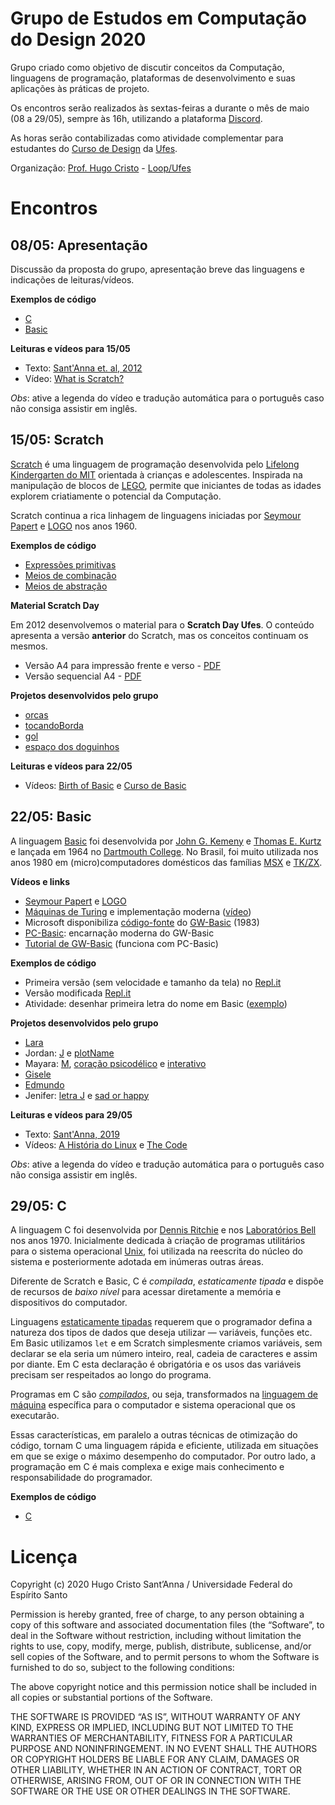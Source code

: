 # Grupo de Estudos em Computação do Design 2020

Grupo criado como objetivo de discutir conceitos da Computação, linguagens de programação, plataformas de desenvolvimento e suas aplicações às práticas de projeto. 

Os encontros serão realizados às sextas-feiras a durante o mês de maio (08 a 29/05), sempre às 16h, utilizando a plataforma [Discord](http://discord.com).

As horas serão contabilizadas como atividade complementar para estudantes do [Curso de Design](http://design.ufes.br) da [Ufes](http://ufes.br).

Organização: [Prof. Hugo Cristo](https://hugocristo.com.br) - [Loop/Ufes](https://loop-ufes.org)

# Encontros

## 08/05: Apresentação

Discussão da proposta do grupo, apresentação breve das linguagens e indicações de leituras/vídeos.

**Exemplos de código**

* [C](https://repl.it/@hugocristo/IntroC)
* [Basic](https://repl.it/@hugocristo/IntroBasic)

**Leituras e vídeos para 15/05**

* Texto: [Sant'Anna et. al, 2012](https://www.academia.edu/1992712/Da_Arte_Generativa_ao_Pensamento_Computacional_Uma_an%C3%A1lise_comparativa_das_plataformas_de_aprendizagem)
* Vídeo: [What is Scratch?](https://www.youtube.com/watch?v=_q2RgQMc96k)

*Obs*: ative a legenda do vídeo e tradução automática para o português caso não consiga assistir em inglês.

## 15/05: Scratch

[Scratch](http://scratch.mit.edu) é uma linguagem de programação desenvolvida pelo [Lifelong Kindergarten do MIT](http://llk.media.mit.edu) orientada à crianças e adolescentes. Inspirada na manipulação de blocos de [LEGO](https://pt.wikipedia.org/wiki/Lego), permite que iniciantes de todas as idades explorem criatiamente o potencial da Computação.

Scratch continua a rica linhagem de linguagens iniciadas por [Seymour Papert](https://pt.wikipedia.org/wiki/Seymour_Papert) e [LOGO](https://pt.wikipedia.org/wiki/Logo) nos anos 1960.

**Exemplos de código**

* [Expressões primitivas](https://scratch.mit.edu/projects/395092454)
* [Meios de combinação](https://scratch.mit.edu/projects/395095986)
* [Meios de abstração](https://scratch.mit.edu/projects/395096229)

**Material Scratch Day**

Em 2012 desenvolvemos o material para o **Scratch Day Ufes**. O conteúdo apresenta a versão **anterior** do Scratch, mas os conceitos continuam os mesmos.

* Versão A4 para impressão frente e verso - [PDF](pdf/Cartilha_ScratchDay_Loop.pdf)
* Versão sequencial A4 - [PDF](pdf/Cartilha_ScratchDay_Loop.pdf)

**Projetos desenvolvidos pelo grupo**

* [orcas](https://scratch.mit.edu/projects/397462520)
* [tocandoBorda](https://scratch.mit.edu/projects/397498827/)
* [gol](https://scratch.mit.edu/projects/397853068)
* [espaço dos doguinhos](https://scratch.mit.edu/projects/398226964/)

**Leituras e vídeos para 22/05**

* Vídeos: [Birth of Basic](https://youtu.be/WYPNjSoDrqw) e [Curso de Basic](https://youtu.be/UeEEWKtrfPg)

## 22/05: Basic

A linguagem [Basic](https://pt.wikipedia.org/wiki/BASIC) foi desenvolvida por [John G. Kemeny](https://pt.wikipedia.org/wiki/John_George_Kemeny) e [Thomas E. Kurtz](https://pt.wikipedia.org/wiki/Thomas_Eugene_Kurtz) e lançada em 1964 no [Dartmouth College](https://home.dartmouth.edu/). No Brasil, foi muito utilizada nos anos 1980 em (micro)computadores domésticos das famílias [MSX](https://pt.wikipedia.org/wiki/MSX-BASIC) e [TK/ZX](https://pt.wikipedia.org/wiki/Sinclair_BASIC).

**Vídeos e links**

* [Seymour Papert](https://youtu.be/2lA0QZTbwJs) e [LOGO](https://pt.wikipedia.org/wiki/Logo)
* [Máquinas de Turing](https://pt.wikipedia.org/wiki/M%C3%A1quina_de_Turing) e implementação moderna ([vídeo](https://youtu.be/E3keLeMwfHY))
* Microsoft disponibiliza [código-fonte](https://devblogs.microsoft.com/commandline/microsoft-open-sources-gw-basic/) do [GW-Basic](https://pt.wikipedia.org/wiki/GW-BASIC) (1983)
* [PC-Basic](https://robhagemans.github.io/pcbasic/): encarnação moderna do GW-Basic
* [Tutorial de GW-Basic](http://www.o-bizz.de/qbtuts/gw-train/#1.1) (funciona com PC-Basic)

**Exemplos de código**

* Primeira versão (sem velocidade e tamanho da tela) no [Repl.it](https://repl.it/@hugocristo/IntroOriginal)
* Versão modificada [Repl.it](https://repl.it/@hugocristo/IntroBasic)
* Atividade: desenhar primeira letra do nome em Basic ([exemplo](https://repl.it/@hugocristo/DesenhoRepete))

**Projetos desenvolvidos pelo grupo**

* [Lara](https://repl.it/repls/IdolizedActualSemicolon)
* Jordan: [J](https://repl.it/@JordanEstacio/learnBasic) e [plotName](https://repl.it/@JordanEstacio/plotName)
* Mayara: [M](https://repl.it/@MayaraAraujo/M), [coração psicodélico](https://repl.it/@MayaraAraujo/coracao-muitcho-doido) e [interativo](https://repl.it/@MayaraAraujo/Plota)
* [Gisele](https://repl.it/@giselebrito/letra-G-i)
* [Edmundo](https://repl.it/@EdmundoJnior/E-teste-de-Basic)
* Jenifer: [letra J](https://repl.it/@JeniferZamperli/letraJ) e [sad or happy](https://repl.it/@JeniferZamperli/sad-or-happy)

**Leituras e vídeos para 29/05**

* Texto: [Sant'Anna, 2019](https://www.academia.edu/40364785/Revis%C3%A3o_cr%C3%ADtica_das_aplica%C3%A7%C3%B5es_de_aprendizado_de_m%C3%A1quina_no_Design_Visual_bases_te%C3%B3ricas_desempenho_dos_modelos_e_novos_paradigmas_de_projeto)
* Vídeos: [A História do Linux](https://youtu.be/sJKh8yq1Qdg) e [The Code](https://youtu.be/XMm0HsmOTFI)

*Obs*: ative a legenda do vídeo e tradução automática para o português caso não consiga assistir em inglês.

## 29/05: C

A linguagem C foi desenvolvida por [Dennis Ritchie](https://pt.wikipedia.org/wiki/Dennis_Ritchie) e nos [Laboratórios Bell](https://pt.wikipedia.org/wiki/Bell_Labs) nos anos 1970. Inicialmente dedicada à criação de programas utilitários para o sistema operacional [Unix](https://pt.wikipedia.org/wiki/Unix), foi utilizada na reescrita do núcleo do sistema e posteriormente adotada em inúmeras outras áreas. 

Diferente de Scratch e Basic, C é *compilada*, *estaticamente tipada* e dispõe de recursos de *baixo nível* para acessar diretamente a memória e dispositivos do computador. 

Linguagens [estaticamente tipadas](https://pt.wikipedia.org/wiki/Sistema_de_tipos) requerem que o programador defina a natureza dos tipos de dados que deseja utilizar &mdash; variáveis, funções etc. Em Basic utilizamos `let` e em Scratch simplesmente criamos variáveis, sem declarar se ela seria um número inteiro, real, cadeia de caracteres e assim por diante. Em C esta declaração é obrigatória e os usos das variáveis precisam ser respeitados ao longo do programa. 

Programas em C são [*compilados*](https://pt.wikipedia.org/wiki/Compilador), ou seja, transformados na [linguagem de máquina](https://pt.wikipedia.org/wiki/C%C3%B3digo_de_m%C3%A1quina) específica para o computador e sistema operacional que os executarão. 

Essas características, em paralelo a outras técnicas de otimização do código, tornam C uma linguagem rápida e eficiente, utilizada em situações em que se exige o máximo desempenho do computador. Por outro lado, a programação em C é mais complexa e exige mais conhecimento e responsabilidade do programador.

**Exemplos de código**

* [C](https://repl.it/@hugocristo/IntroC)

# Licença

Copyright (c) 2020 Hugo Cristo Sant’Anna / Universidade Federal do Espírito Santo

Permission is hereby granted, free of charge, to any person obtaining a copy of this software and associated documentation files (the “Software”, to deal in the Software without restriction, including without limitation the rights to use, copy, modify, merge, publish, distribute, sublicense, and/or sell copies of the Software, and to permit persons to whom the Software is furnished to do so, subject to the following conditions:

The above copyright notice and this permission notice shall be included in all copies or substantial portions of the Software.

THE SOFTWARE IS PROVIDED “AS IS”, WITHOUT WARRANTY OF ANY KIND, EXPRESS OR IMPLIED, INCLUDING BUT NOT LIMITED TO THE WARRANTIES OF MERCHANTABILITY, FITNESS FOR A PARTICULAR PURPOSE AND NONINFRINGEMENT. IN NO EVENT SHALL THE AUTHORS OR COPYRIGHT HOLDERS BE LIABLE FOR ANY CLAIM, DAMAGES OR OTHER LIABILITY, WHETHER IN AN ACTION OF CONTRACT, TORT OR OTHERWISE, ARISING FROM, OUT OF OR IN CONNECTION WITH THE SOFTWARE OR THE USE OR OTHER DEALINGS IN THE SOFTWARE.